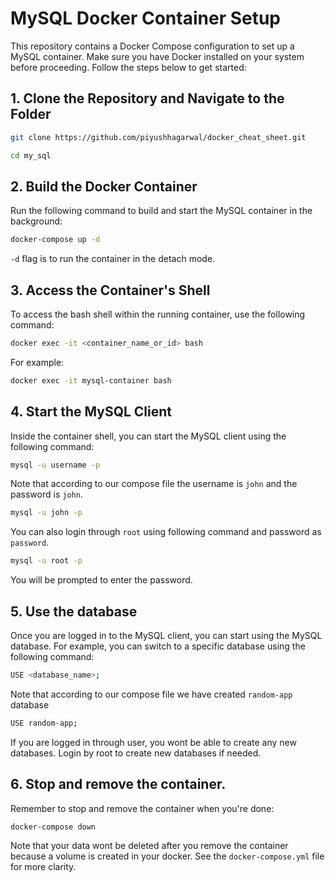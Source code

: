 # MySQL Docker Container Setup

This repository contains a Docker Compose configuration to set up a MySQL container.
Make sure you have Docker installed on your system before proceeding. Follow the steps below to get started:

## 1. Clone the Repository and Navigate to the Folder

```bash
git clone https://github.com/piyushhagarwal/docker_cheat_sheet.git
```
```bash
cd my_sql
```
## 2. Build the Docker Container
Run the following command to build and start the MySQL container in the background:
```bash
docker-compose up -d
```
`-d` flag is to run the container in the detach mode.

## 3. Access the Container's Shell
To access the bash shell within the running container, use the following command:
```bash
docker exec -it <container_name_or_id> bash
```
For example:
```bash
docker exec -it mysql-container bash
```

## 4. Start the MySQL Client
Inside the container shell, you can start the MySQL client using the following command:
```bash
mysql -u username -p
```
Note that according to our compose file the username is `john` and the password is `john`.
```bash
mysql -u john -p
```
You can also login through `root` using following command and password as `password`.
```bash
mysql -u root -p
```
You will be prompted to enter the password.

## 5. Use the database
Once you are logged in to the MySQL client, you can start using the MySQL database. For example, you can switch to a specific database using the following command:
```bash
USE <database_name>;
```
Note that according to our compose file we have created `random-app` database
```bash
USE random-app;
```
If you are logged in through user, you wont be able to create any new databases.
Login by root to create new databases if needed.

## 6. Stop and remove the container.
Remember to stop and remove the container when you're done:
```bash
docker-compose down
```

Note that your data wont be deleted after you remove the container because a volume is created in your docker. See the `docker-compose.yml` file for more clarity.
